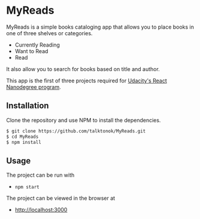 # MyReads

MyReads is a simple books cataloging app that allows you to place books in one of three shelves or categories.

- Currently Reading
- Want to Read
- Read

It also allow you to search for books based on title and author.

This app is the first of three projects required for [Udacity's React Nanodegree program](https://www.udacity.com/course/react-nanodegree--nd019).


## Installation

Clone the repository and use NPM to install the dependencies.

```bash
$ git clone https://github.com/talktonok/MyReads.git
$ cd MyReads
$ npm install
```

## Usage

The project can be run with

- `npm start`

The project can be viewed in the browser at

- [http://localhost:3000](http://localhost:3000)
